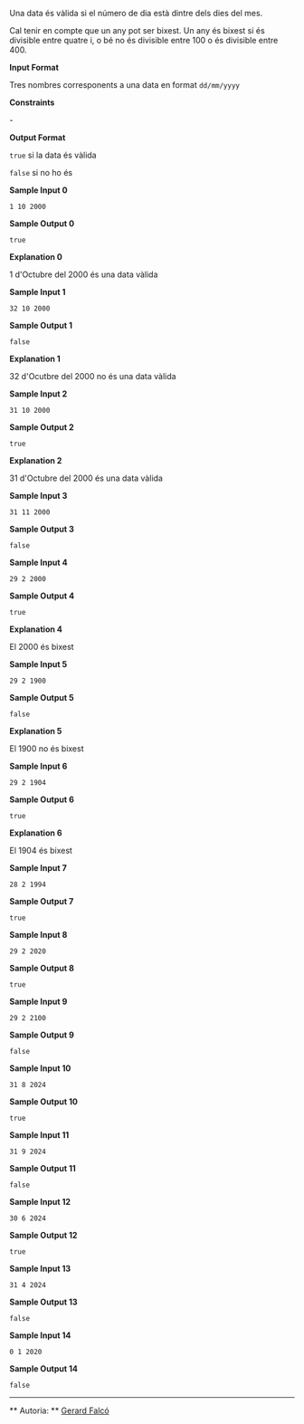 Una data és vàlida si el número de dia està dintre dels dies del mes.

Cal tenir en compte que un any pot ser bixest. Un any és bixest si és
divisible entre quatre i, o bé no és divisible entre 100 o és divisible
entre 400.

**Input Format**

Tres nombres corresponents a una data en format `dd/mm/yyyy`

**Constraints**

\-

**Output Format**

`true` si la data és vàlida

`false` si no ho és

**Sample Input 0**

    1 10 2000

**Sample Output 0**

    true

**Explanation 0**

1 d'Octubre del 2000 és una data vàlida

**Sample Input 1**

    32 10 2000

**Sample Output 1**

    false

**Explanation 1**

32 d'Ocutbre del 2000 no és una data vàlida

**Sample Input 2**

    31 10 2000

**Sample Output 2**

    true

**Explanation 2**

31 d'Octubre del 2000 és una data vàlida

**Sample Input 3**

    31 11 2000

**Sample Output 3**

    false

**Sample Input 4**

    29 2 2000

**Sample Output 4**

    true

**Explanation 4**

El 2000 és bixest

**Sample Input 5**

    29 2 1900

**Sample Output 5**

    false

**Explanation 5**

El 1900 no és bixest

**Sample Input 6**

    29 2 1904

**Sample Output 6**

    true

**Explanation 6**

El 1904 és bixest

**Sample Input 7**

    28 2 1994

**Sample Output 7**

    true

**Sample Input 8**

    29 2 2020

**Sample Output 8**

    true

**Sample Input 9**

    29 2 2100

**Sample Output 9**

    false

**Sample Input 10**

    31 8 2024

**Sample Output 10**

    true

**Sample Input 11**

    31 9 2024

**Sample Output 11**

    false

**Sample Input 12**

    30 6 2024

**Sample Output 12**

    true

**Sample Input 13**

    31 4 2024

**Sample Output 13**

    false

**Sample Input 14**

    0 1 2020

**Sample Output 14**

    false

----------

** Autoria: **
[Gerard Falcó](https://github.com/gerardfp)
